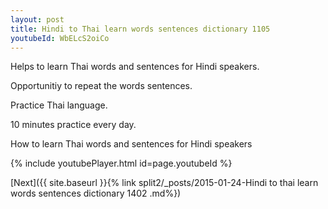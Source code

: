 ```yaml
---
layout: post
title: Hindi to Thai learn words sentences dictionary 1105 
youtubeId: WbELcS2oiCo
---
```

 
 
Helps to learn Thai words and sentences for Hindi speakers.

Opportunitiy to repeat the words sentences. 

Practice Thai language. 
 
10 minutes practice every day. 
 
How to learn Thai words and sentences for Hindi speakers 
 
{% include youtubePlayer.html id=page.youtubeId %}
 
 
[Next]({{ site.baseurl }}{% link  split2/_posts/2015-01-24-Hindi to thai learn words sentences dictionary 1402 .md%})
 
